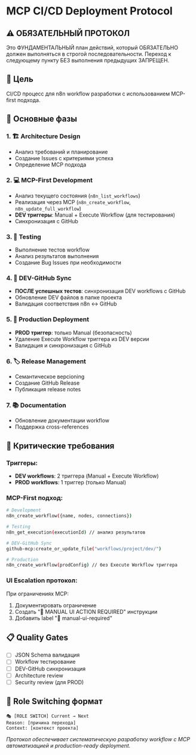 # MCP CI/CD Deployment Protocol

## ⚠️ ОБЯЗАТЕЛЬНЫЙ ПРОТОКОЛ
Это ФУНДАМЕНТАЛЬНЫЙ план действий, который ОБЯЗАТЕЛЬНО должен выполняться в строгой последовательности. Переход к следующему пункту БЕЗ выполнения предыдущих ЗАПРЕЩЕН.

## 🎯 Цель
CI/CD процесс для n8n workflow разработки с использованием MCP-first подхода.

## 🔄 Основные фазы

### 1. **🏗️ Architecture Design**
- Анализ требований и планирование
- Создание Issues с критериями успеха
- Определение MCP подхода

### 2. **💻 MCP-First Development**
- Анализ текущего состояния (`n8n_list_workflows`)
- Реализация через MCP (`n8n_create_workflow`, `n8n_update_full_workflow`)
- **DEV триггеры**: Manual + Execute Workflow (для тестирования)
- Синхронизация с GitHub

### 3. **🧪 Testing**
- Выполнение тестов workflow
- Анализ результатов выполнения
- Создание Bug Issues при необходимости

### 4. **🔄 DEV-GitHub Sync**
- **ПОСЛЕ успешных тестов**: синхронизация DEV workflows с GitHub
- Обновление DEV файлов в папке проекта
- Валидация соответствия n8n ↔ GitHub

### 5. **🚀 Production Deployment**
- **PROD триггер**: только Manual (безопасность)
- Удаление Execute Workflow триггера из DEV версии
- Валидация и синхронизация с GitHub

### 6. **🏷️ Release Management**
- Семантическое версioning
- Создание GitHub Release
- Публикация release notes

### 7. **📚 Documentation**
- Обновление документации workflow
- Поддержка cross-references

## 🚨 Критические требования

### **Триггеры:**
- **DEV workflows**: 2 триггера (Manual + Execute Workflow)
- **PROD workflows**: 1 триггер (только Manual)

### **MCP-First подход:**
```bash
# Development
n8n_create_workflow({name, nodes, connections})

# Testing  
n8n_get_execution(executionId) // анализ результатов

# DEV-GitHub Sync
github-mcp:create_or_update_file("workflows/project/dev/")

# Production
n8n_create_workflow(prodConfig) // без Execute Workflow триггера
```

### **UI Escalation протокол:**
При ограничениях MCP:
1. Документировать ограничение
2. Создать "🔴 MANUAL UI ACTION REQUIRED" инструкции
3. Добавить label "🔴 manual-ui-required"

## 📋 Quality Gates
- [ ] JSON Schema валидация
- [ ] Workflow тестирование
- [ ] DEV-GitHub синхронизация
- [ ] Architecture review
- [ ] Security review (для PROD)

## 🔄 Role Switching формат
```
🎭 [ROLE SWITCH] Current → Next
Reason: [причина перехода]
Context: [контекст проекта]
```

*Протокол обеспечивает систематическую разработку workflow с MCP автоматизацией и production-ready deployment.*